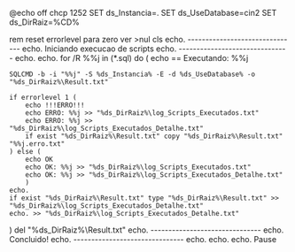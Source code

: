 



@echo off
chcp 1252
SET ds_Instancia=.
SET ds_UseDatabase=cin2
SET ds_DirRaiz=%CD%
 
rem reset errorlevel para zero
ver >nul
cls
echo. -------------------------------
echo. Iniciando execucao de scripts
echo. -------------------------------
echo.
echo.
for /R %%j in (*.sql) do (
    echo == Executando: %%j
 
    SQLCMD -b -i "%%j" -S %ds_Instancia% -E -d %ds_UseDatabase% -o "%ds_DirRaiz%\Result.txt"
     
    if errorlevel 1 (
        echo !!!ERRO!!!
        echo ERRO: %%j >> "%ds_DirRaiz%\log_Scripts_Executados.txt"
        echo ERRO: %%j >> "%ds_DirRaiz%\log_Scripts_Executados_Detalhe.txt"
        if exist "%ds_DirRaiz%\Result.txt" copy "%ds_DirRaiz%\Result.txt" "%%j.erro.txt"
    ) else (
        echo OK
        echo OK: %%j >> "%ds_DirRaiz%\log_Scripts_Executados.txt"
        echo OK: %%j >> "%ds_DirRaiz%\log_Scripts_Executados_Detalhe.txt"
        )
    echo.
    if exist "%ds_DirRaiz%\Result.txt" type "%ds_DirRaiz%\Result.txt" >> "%ds_DirRaiz%\log_Scripts_Executados_Detalhe.txt"
    echo. >> "%ds_DirRaiz%\log_Scripts_Executados_Detalhe.txt"
 
)
del "%ds_DirRaiz%\Result.txt"
echo. -------------------------------
echo. Concluido!
echo. -------------------------------
echo.
echo.
echo.
Pause
